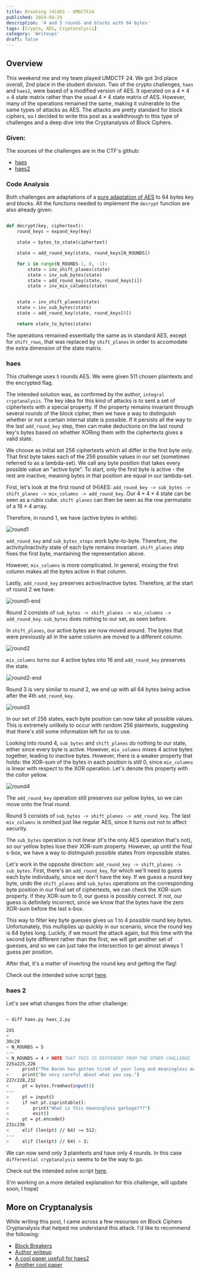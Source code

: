 ```yaml
---
title: Breaking (H)AES - UMDCTF24
published: 2024-04-29
description: '4 and 5 rounds and blocks with 64 bytes'
tags: [Crypto, AES, Cryptanalysis]
category: 'Writeups'
draft: false 
---
```


## Overview

This weekend me and my team played UMDCTF 24. We got 3rd place overall, 2nd place in the student division.
Two of the crypto challenges, `haes` and `haes2`, were based of a modified version of AES. It operated on a $4 \times 4 \times 4$ state matrix rather than the usual $4 \times 4$ state matrix of AES. However, many of the operations remained the same, making it vulnerable to the same types of attacks as AES. The attacks are pretty standard for block ciphers, so I decided to write this post as a walkthrough to this type of challenges and a deep dive into the Cryptanalysis of Block Ciphers.

### Given:

The sources of the challenges are in the CTF's github:
 - [haes](https://github.com/UMD-CSEC/UMDCTF-2024-Challenges/blob/main/crypto/haes/haes.py)
 - [haes2](https://github.com/UMD-CSEC/UMDCTF-2024-Challenges/blob/main/crypto/haes-2/haes_2.py)


### Code Analysis

Both challenges are adaptations of a [pure adaptation of AES](https://github.com/bozhu/AES-Python) to 64 bytes key and blocks. 
All the functions needed to implement the `decrypt` function are also already given:

```python

def decrypt(key, ciphertext):
    round_keys = expand_key(key)

    state = bytes_to_state(ciphertext)

    state = add_round_key(state, round_keys[N_ROUNDS])

    for i in range(N_ROUNDS-1, 0, -1):
        state = inv_shift_planes(state)
        state = inv_sub_bytes(state)
        state = add_round_key(state, round_keys[i])
        state = inv_mix_columns(state)


    state = inv_shift_planes(state)
    state = inv_sub_bytes(state)
    state = add_round_key(state, round_keys[0])

    return state_to_bytes(state)

```

The operations remained essentially the same as in standard AES, except for `shift_rows`, that was replaced by `shift_planes` in order to accomodate the extra dimension of the state matrix. 


### haes

This challenge uses `5` rounds AES. We were given 511 chosen plaintexts and the encrypted flag. 

The intended solution was, as confirmed by the author, `integral cryptanalysis`. The key idea for this kind of attacks is to sent a set of ciphertexts with a special property. If the property remains invariant through several rounds of the block cipher, then we have a way to distinguish whether or not a certain internal state is possible. If it persists all the way to the last `add_round_key` step, then can make deductions on the last round key's bytes based on whether XORing them with the ciphertexts gives a valid state.

We choose as initial set 256 ciphertexts which all differ in the first byte only. That first byte takes each of the 256 possible values in our set (sometimes referred to as a lambda-set). We call any byte position that takes every possible value an "active byte". To start, only the first byte is active - the rest are inactive, meaning bytes in that position are equal in our lambda-set.

First, let's look at the first round of (H)AES: `add_round_key -> sub_bytes -> shift_planes -> mix_columns -> add_round_key`.
Our $4 \times 4 \times 4$ state can be seen as a rubix cube. `shift planes` can then be seen as the row permutatio of a $16 \times 4$ array.

Therefore, in round 1, we have (active bytes in white):

![round1](haes/1.png)

`add_round_key` and `sub_bytes_steps` work byte-to-byte. Therefore, the activity/inactivity state of each byte remains invariant. `shift_planes` step fixes the first byte, mantaining the representation above.

However, `mix_columns` is more complicated. In general, mixing the first column makes all the bytes active in that column. 

Lastly, `add_round_key` preserves active/inactive bytes. Therefore, at the start of round 2 we have:

![round1-end](haes/2.png)

Round 2 consists of `sub_bytes -> shift_planes -> mix_columns -> add_round_key`. `sub_bytes` does nothing to our set, as seen before.

In `shift_planes`, our active bytes are now moved around. The bytes that were previously all in the same column are moved to a different column.

![round2](haes/3.png)

`mix_columns` turns our 4 active bytes into 16 and `add_round_key` preserves the state.

![round2-end](haes/4.png)

Round 3 is very similar to round 2, we end up with all 64 bytes being active after the 4th `add_round_key`.

![round3](haes/5.png)

In our set of 256 states, each byte position can now take all possible values. This is extremely unlikely to occur with random 256 plaintexts, suggesting that there's still some information left for us to use.

Looking into round 4, `sub_bytes` and `shift_planes` do nothing to our state, either since every byte is active. However, `mix_columns` mixes 4 active
bytes together, leading to inactive bytes. 
However, there is a weaker property that holds: the XOR-sum of the bytes in each position is still 0, since `mix_columns` is linear with respect to the XOR operation. Let's denote this property with the collor yellow.

![round4](haes/6.png)

The `add_round_key` operation still preserves our yellow bytes, so we can move onto the final round.

Round 5 consists of `sub_bytes -> shift_planes -> add_round_key`. The last `mix_columns` is omitted just like regular AES, since it turns out not to affect security.

The `sub_bytes` operation is not linear (it's the only AES operation that's not), so our yellow bytes lose their XOR-sum property. However, up until the final s-box, we have a way
to distinguish possible states from impossible states.

Let's work in the opposite direction: `add_round_key -> shift_planes -> sub_bytes`. First, there's an `add_round_key`, for which we'll need to guess each byte individually, since we don't have the key.
If we guess a round key byte, undo the `shift_planes` and `sub_bytes` operations on the corresponding byte position in our final set of ciphertexts, we can check the XOR-sum property.
If they XOR-sum to 0, our guess is possibly correct. If not, our guess is definitely incorrect, since we know that the bytes have the zero XOR-sum before the last s-box.

This way to filter key byte guesses gives us 1 to 4 possible round key bytes. Unfortunately, this multiplies up quickly in our scenario, since the round key is 64 bytes long. Luckily, if we mount the attack again, but this time with the second byte different rather than the first, we will get another set of guesses, and so we can just take the intersection to get almost always 1 guess per position.

After that, it's a matter of inverting the round key and getting the flag!

Check out the intended solve script [here](https://github.com/UMD-CSEC/UMDCTF-2024-Challenges/blob/main/crypto/haes/solve.py).


### haes 2

Let's see what changes from the other challenge:

```sh

~ diff haes.py haes_2.py

2d1
<
30c29
< N_ROUNDS = 5
---
> N_ROUNDS = 4 # NOTE THAT THIS IS DIFFERENT FROM THE OTHER CHALLENGE
225a225,226
>     print("The Baron has gotten tired of your long and meaningless messages.")
>     print("Be very careful about what you say.")
227c228,232
<     pt = bytes.fromhex(input())
---
>     pt = input()
>     if not pt.isprintable():
>         print("What is this meaningless garbage???")
>         exit()
>     pt = pt.encode()
231c236
<     elif (len(pt) // 64) >= 512:
---
>     elif (len(pt) // 64) > 3:


```

We can now send only 3 plaintexts and have only 4 rounds. In this case `differential cryptanalysis` seems to be the way to go.

Check out the intended solve script [here](https://github.com/UMD-CSEC/UMDCTF-2024-Challenges/blob/main/crypto/haes-2/solve.py).

(I'm working on a more detailed explanation for this challenge, will update soon, I hope)


## More on Cryptanalysis

While writing this post, I came across a few resourses on Block Ciphers Cryptanalysis that helped me understand this attack. I'd like to recommend the following:

- [Block Breakers](https://www.davidwong.fr/blockbreakers/index.html)
- [Author writeup](https://github.com/aparker314159/ctf-writeups/blob/main/UMDCTF2024AuthorWriteups/haes.md)
- [A cool paper usefull for haes2](https://eprint.iacr.org/2010/633.pdf)
- [Another cool paper](https://eprint.iacr.org/2022/487.pdf)